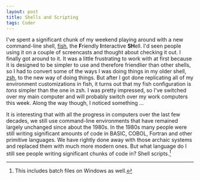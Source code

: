 ```yaml
---
layout: post
title: Shells and Scripting
tags: Coder
---
```


I've spent a significant chunk of my weekend playing around with a new command-line shell, [fish][fish], the **F**riendly **I**nteractive **SH**ell. I'd seen people using it on a couple of screencasts and thought about checking it out. I finally got around to it. It was a little frustrating to work with at first because it is designed to be simpler to use and therefore friendlier than other shells, so I had to convert some of the ways I was doing things in my older shell, [zsh][zsh], to the new way of doing things. But after I got done replicating all of my environment customizations in fish, it turns out that my fish configuration is *tons* simpler than the one in zsh. I was pretty impressed, so I've switched over my main computer and will probably switch over my work computers this week. Along the way though, I noticed something ...

It is interesting that with all the progress in computers over the last few decades, we still use command-line environments that have remained largely unchanged since about the 1980s. In the 1980s many people were still writing significant amounts of code in BASIC, COBOL, Fortran and other primitive languages. We have rightly done away with those archaic systems and replaced them with much more modern ones. But what language do I still see people writing significant chunks of code in? Shell scripts.[^1]

[^1]: This includes batch files on Windows as well.

[fish]: http://www.fishshell.com
[zsh]: http://www.zsh.org/
